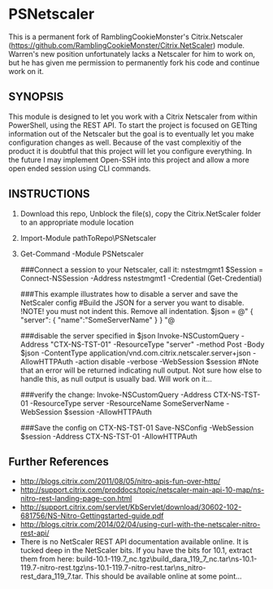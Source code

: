 PSNetscaler
===========
This is a permanent fork of RamblingCookieMonster's Citrix.Netscaler (https://github.com/RamblingCookieMonster/Citrix.NetScaler) module.  Warren's new position unfortunately lacks a Netscaler for him to work on, but he has given me permission to permanently fork his code and continue work on it.  

SYNOPSIS
--------
This module is designed to let you work with a Citrix Netscaler from within PowerShell, using the REST API.  To start the project is focused on GETting information out of the Netscaler but the goal is to eventually let you make configuration changes as well.  Because of the vast complexitiy of the product it is doubtful that this project will let you configure everything.  In the future I may implement Open-SSH into this project and allow a more open ended session using CLI commands.


INSTRUCTIONS
------------
1. Download this repo, Unblock the file(s), copy the Citrix.NetScaler folder to an appropriate module location
2. Import-Module pathToRepo\PSNetscaler
3. Get-Command -Module PSNetscaler

	###Connect a session to your Netscaler, call it: nstestmgmt1
		$Session = Connect-NSSession -Address nstestmgmt1 -Credential (Get-Credential)
		
    ###This example illustrates how to disable a server and save the NetScaler config
        #Build the JSON for a server you want to disable.  !NOTE! you must not indent this.  Remove all indentation.
        $json = @"
        {
            "server": {
                "name":"SomeServerName"
            }
        }
        "@

    ###disable the server specified in $json
        Invoke-NSCustomQuery -Address "CTX-NS-TST-01" -ResourceType "server" -method Post -Body $json -ContentType application/vnd.com.citrix.netscaler.server+json -AllowHTTPAuth -action disable -verbose -WebSession $session
        #Note that an error will be returned indicating null output.  Not sure how else to handle this, as null output is usually bad.  Will work on it...
            
    ###verify the change:
        Invoke-NSCustomQuery -Address CTX-NS-TST-01 -ResourceType server -ResourceName SomeServerName -WebSession $session -AllowHTTPAuth

    ###Save the config on CTX-NS-TST-01
        Save-NSConfig -WebSession $session -Address CTX-NS-TST-01 -AllowHTTPAuth

		
Further References
------------------
 
* http://blogs.citrix.com/2011/08/05/nitro-apis-fun-over-http/
* http://support.citrix.com/proddocs/topic/netscaler-main-api-10-map/ns-nitro-rest-landing-page-con.html
* http://support.citrix.com/servlet/KbServlet/download/30602-102-681756/NS-Nitro-Gettingstarted-guide.pdf
* http://blogs.citrix.com/2014/02/04/using-curl-with-the-netscaler-nitro-rest-api/
* There is no NetScaler REST API documentation available online.  It is tucked deep in the NetScaler bits.  If you have the bits for 10.1, extract them from here:  build-10.1-119.7_nc.tgz\build_dara_119_7_nc.tar\ns-10.1-119.7-nitro-rest.tgz\ns-10.1-119.7-nitro-rest.tar\ns_nitro-rest_dara_119_7.tar\.  This should be available online at some point...


